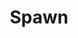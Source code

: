 ---
title: Spawn
issue: 77A
issue_nr: 77
full_title: Relics
subtitle: ""
story_arc: ""
crossover: ""
variant: A
publisher: Image Comics
creators: 
  - Todd McFarlane
  - Greg Capullo
release_date: Oct 1998
release_year: 1998
genre:
  - Action
  - Adventure
  - Horror
  - Super-Heroes
format: Comic
pages: 32
signed_by: ""
price: 1.95
---